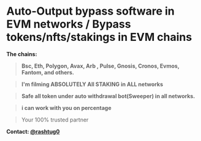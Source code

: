 # Auto-Output bypass software in EVM networks / Bypass tokens/nfts/stakings in EVM chains


**The chains:**
> **Bsc, Eth, Polygon, Avax, Arb , Pulse, Gnosis, Cronos, Evmos, Fantom, and others.**

> **I'm filming ABSOLUTELY All STAKING in ALL networks**

> **Safe all token under auto withdrawal bot(Sweeper) in all networks.**

> **i can work with you on percentage**

> Your 100% trusted partner


**Contact: [@rashtug0](https://t.me/rashtug0)**
